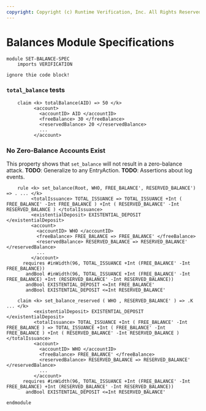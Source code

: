 ```yaml
---
copyright: Copyright (c) Runtime Verification, Inc. All Rights Reserved.
---
```


Balances Module Specifications
==============================

```keep
module SET-BALANCE-SPEC
    imports VERIFICATION
```

```k
ignore thie code block!
```

### `total_balance` tests

```keep
    claim <k> totalBalance(AID) => 50 </k>
          <account>
            <accountID> AID </accountID>
            <freeBalance> 30 </freeBalance>
            <reservedBalance> 20 </reservedBalance>
            ...
          </account>
```

### No Zero-Balance Accounts Exist

This property shows that `set_balance` will not result in a zero-balance attack.
**TODO**: Generalize to any EntryAction.
**TODO**: Assertions about log events.

```discard
    rule <k> set_balance(Root, WHO, FREE_BALANCE', RESERVED_BALANCE') => . ... </k>
         <totalIssuance> TOTAL_ISSUANCE => TOTAL_ISSUANCE +Int ( FREE_BALANCE' -Int FREE_BALANCE ) +Int ( RESERVED_BALANCE' -Int RESERVED_BALANCE ) </totalIssuance>
         <existentialDeposit> EXISTENTIAL_DEPOSIT </existentialDeposit>
         <account>
           <accountID> WHO </accountID>
           <freeBalance> FREE_BALANCE => FREE_BALANCE' </freeBalance>
           <reservedBalance> RESERVED_BALANCE => RESERVED_BALANCE' </reservedBalance>
           ...
         </account>
      requires #inWidth(96, TOTAL_ISSUANCE +Int (FREE_BALANCE' -Int FREE_BALANCE))
       andBool #inWidth(96, TOTAL_ISSUANCE +Int (FREE_BALANCE' -Int FREE_BALANCE) +Int (RESERVED_BALANCE' -Int RESERVED_BALANCE))
       andBool EXISTENTIAL_DEPOSIT <=Int FREE_BALANCE'
       andBool EXISTENTIAL_DEPOSIT <=Int RESERVED_BALANCE'
```

```keep
    claim <k> set_balance_reserved ( WHO , RESERVED_BALANCE' ) => .K ... </k>
          <existentialDeposit> EXISTENTIAL_DEPOSIT </existentialDeposit>
          <totalIssuance> TOTAL_ISSUANCE +Int ( FREE_BALANCE' -Int FREE_BALANCE ) => TOTAL_ISSUANCE +Int ( FREE_BALANCE' -Int FREE_BALANCE ) +Int ( RESERVED_BALANCE' -Int RESERVED_BALANCE ) </totalIssuance>
          <account>
            <accountID> WHO </accountID>
            <freeBalance> FREE_BALANCE' </freeBalance>
            <reservedBalance> RESERVED_BALANCE => RESERVED_BALANCE' </reservedBalance>
            ...
          </account>
      requires #inWidth(96, TOTAL_ISSUANCE +Int (FREE_BALANCE' -Int FREE_BALANCE) +Int (RESERVED_BALANCE' -Int RESERVED_BALANCE))
       andBool EXISTENTIAL_DEPOSIT <=Int RESERVED_BALANCE'
```

```keep
endmodule
```

